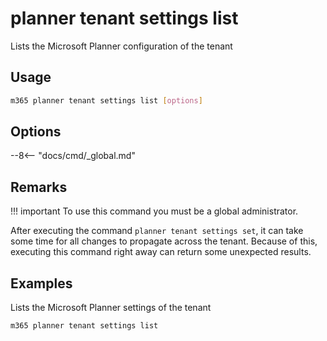 # planner tenant settings list

Lists the Microsoft Planner configuration of the tenant

## Usage

```sh
m365 planner tenant settings list [options]
```

## Options

--8<-- "docs/cmd/_global.md"

## Remarks

!!! important
    To use this command you must be a global administrator.

After executing the command `planner tenant settings set`, it can take some time for all changes to propagate across the tenant. Because of this, executing this command right away can return some unexpected results.

## Examples

Lists the Microsoft Planner settings of the tenant

```sh
m365 planner tenant settings list
```
